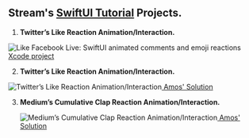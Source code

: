 ## Stream's [SwiftUI Tutorial](https://youtube.com/playlist?list=PLNBhvhkAJG6tJYnY-5oZ1JCp2fBNbVL_6) Projects.

1. **Twitter’s Like Reaction Animation/Interaction.** 

![Like Facebook Live: SwiftUI animated comments and emoji reactions ](https://github.com/GetStream/swift-and-swiftui-tutorial-projects/blob/main/AnimatedEmojiReactions/FunEmojiReactions.gif)<a href=""> Xcode project</a>

  2. **Twitter’s Like Reaction Animation/Interaction.** 

![Twitter’s Like Reaction Animation/Interaction ](https://github.com/GetStream/swiftui-series-animation-challenge/blob/main/Misc/TwitterLikeReaction.gif)<a href=""> Amos' Solution</a>
     
  3. **Medium’s Cumulative Clap Reaction Animation/Interaction.**
      
      ![Medium’s Cumulative Clap Reaction Animation/Interaction ](https://github.com/GetStream/swiftui-series-animation-challenge/blob/main/Misc/mediumClap.gif)<a href=""> Amos' Solution</a>








